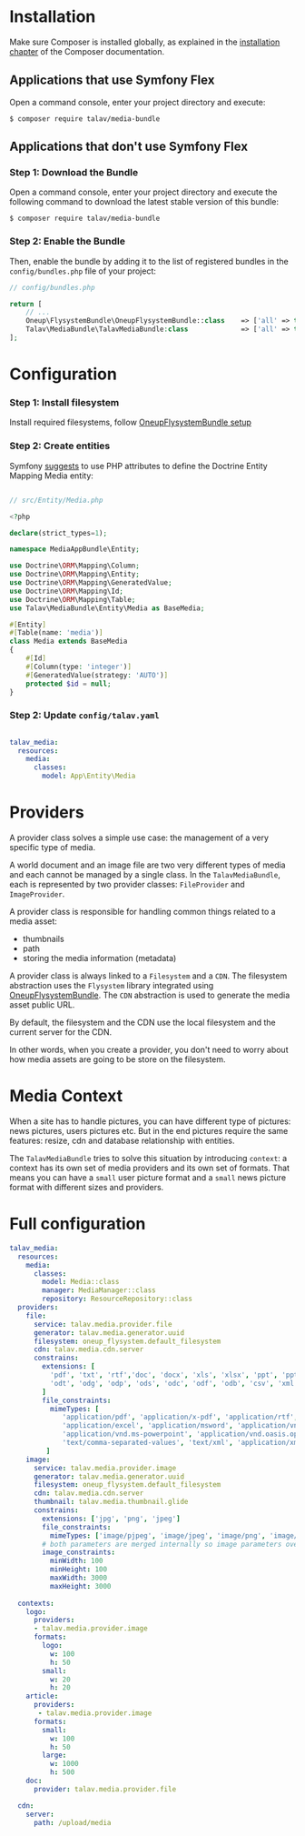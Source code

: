 Installation
============

Make sure Composer is installed globally, as explained in the
[installation chapter](https://getcomposer.org/doc/00-intro.md)
of the Composer documentation.

Applications that use Symfony Flex
----------------------------------

Open a command console, enter your project directory and execute:

```console
$ composer require talav/media-bundle
```

Applications that don't use Symfony Flex
----------------------------------------

### Step 1: Download the Bundle

Open a command console, enter your project directory and execute the
following command to download the latest stable version of this bundle:

```console
$ composer require talav/media-bundle
```

### Step 2: Enable the Bundle

Then, enable the bundle by adding it to the list of registered bundles
in the `config/bundles.php` file of your project:

```php
// config/bundles.php

return [
    // ...
    Oneup\FlysystemBundle\OneupFlysystemBundle::class    => ['all' => true],
    Talav\MediaBundle\TalavMediaBundle:class             => ['all' => true]
];
```

Configuration
============

### Step 1: Install filesystem
Install required filesystems, follow [OneupFlysystemBundle setup](https://github.com/1up-lab/OneupFlysystemBundle/blob/main/doc/index.md)

### Step 2: Create entities
Symfony [suggests](https://symfony.com/doc/current/best_practices.html#use-attributes-to-define-the-doctrine-entity-mapping) to use PHP attributes to define the Doctrine Entity Mapping
Media entity:

```php

// src/Entity/Media.php

<?php

declare(strict_types=1);

namespace MediaAppBundle\Entity;

use Doctrine\ORM\Mapping\Column;
use Doctrine\ORM\Mapping\Entity;
use Doctrine\ORM\Mapping\GeneratedValue;
use Doctrine\ORM\Mapping\Id;
use Doctrine\ORM\Mapping\Table;
use Talav\MediaBundle\Entity\Media as BaseMedia;

#[Entity]
#[Table(name: 'media')]
class Media extends BaseMedia
{
    #[Id]
    #[Column(type: 'integer')]
    #[GeneratedValue(strategy: 'AUTO')]
    protected $id = null;
}
```


### Step 2: Update `config/talav.yaml`
```yml 

talav_media:
  resources:
    media:
      classes:
        model: App\Entity\Media
```

Providers
=============
A provider class solves a simple use case: the management of a very specific
type of media.

A world document and an image file are two very different types of media and
each cannot be managed by a single class. In the ``TalavMediaBundle``, each is
represented by two provider classes: ``FileProvider`` and ``ImageProvider``.

A provider class is responsible for handling common things related to a media
asset:

* thumbnails
* path
* storing the media information (metadata)

A provider class is always linked to a ``Filesystem`` and a ``CDN``. The
filesystem abstraction uses the ``Flysystem`` library integrated using 
[OneupFlysystemBundle](https://github.com/1up-lab/OneupFlysystemBundle). The ``CDN``
abstraction is used to generate the media asset public URL.

By default, the filesystem and the CDN use the local filesystem and the current
server for the CDN.

In other words, when you create a provider, you don't need to worry about
how media assets are going to be store on the filesystem.


Media Context
=============

When a site has to handle pictures, you can have different type of pictures:
news pictures, users pictures etc. But in the end pictures require the same
features: resize, cdn and database relationship with entities.

The ``TalavMediaBundle`` tries to solve this situation by introducing ``context``:
a context has its own set of media providers and its own set of formats.
That means you can have a ``small`` user picture format and a ``small`` news
picture format with different sizes and providers.


Full configuration
=============

```yaml
talav_media:
  resources:
    media:
      classes:
        model: Media::class
        manager: MediaManager::class
        repository: ResourceRepository::class
  providers:
    file:
      service: talav.media.provider.file
      generator: talav.media.generator.uuid
      filesystem: oneup_flysystem.default_filesystem
      cdn: talav.media.cdn.server
      constrains: 
        extensions: [
          'pdf', 'txt', 'rtf','doc', 'docx', 'xls', 'xlsx', 'ppt', 'pptx',
          'odt', 'odg', 'odp', 'ods', 'odc', 'odf', 'odb', 'csv', 'xml'
        ]
        file_constraints:
          mimeTypes: [
             'application/pdf', 'application/x-pdf', 'application/rtf', 'text/html', 'text/rtf', 'text/plain',
             'application/excel', 'application/msword', 'application/vnd.ms-excel', 'application/vnd.ms-powerpoint',
             'application/vnd.ms-powerpoint', 'application/vnd.oasis.opendocument.text', 'application/vnd.oasis.opendocument.graphics', 'application/vnd.oasis.opendocument.presentation', 'application/vnd.oasis.opendocument.spreadsheet', 'application/vnd.oasis.opendocument.chart', 'application/vnd.oasis.opendocument.formula', 'application/vnd.oasis.opendocument.database', 'application/vnd.oasis.opendocument.image',
             'text/comma-separated-values', 'text/xml', 'application/xml', 'application/zip',
         ]
    image:
      service: talav.media.provider.image
      generator: talav.media.generator.uuid
      filesystem: oneup_flysystem.default_filesystem
      cdn: talav.media.cdn.server
      thumbnail: talav.media.thumbnail.glide
      constrains:
        extensions: ['jpg', 'png', 'jpeg']
        file_constraints:
          mimeTypes: ['image/pjpeg', 'image/jpeg', 'image/png', 'image/x-png']
        # both parameters are merged internally so image parameters override file parameters with the same key
        image_constraints:
          minWidth: 100
          minHeight: 100
          maxWidth: 3000
          maxHeight: 3000
      
  contexts:
    logo:
      providers: 
      - talav.media.provider.image
      formats:
        logo:
          w: 100
          h: 50
        small:
          w: 20
          h: 20
    article:
      providers: 
       - talav.media.provider.image
      formats:
        small:
          w: 100
          h: 50
        large:
          w: 1000
          h: 500
    doc:
      provider: talav.media.provider.file

  cdn:
    server:
      path: /upload/media
```
